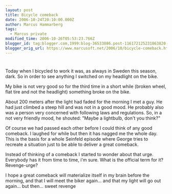 ```yaml
---
layout: post
title: Bicycle comeback
date: 2006-10-24T20:10:00.000Z
author: Marcus Hammarberg
tags:
  - Marcus private
modified_time: 2006-10-26T05:53:23.766Z
blogger_id: tag:blogger.com,1999:blog-36533086.post-116172125231863820
blogger_orig_url: https://www.marcusoft.net/2006/10/bicycle-comeback.html
---
```

#

Today when I bicycled to work it was, as always in Sweden this season, dark. So in order to see anything I switched on my headlight on the bike.

My bike is not very good so for the third time in a short while (broken wheel, flat tire and not the headlight) something broke on the bike.

About 200 meters after the light had faded for the morning I met a guy. He had just climbed a steep hill and was not in a good mood. He probably also was a person very concerned with following laws and regulations. So, in a not very friendly mood, he shouted: "Maybe a lightbulb, don't you think?"

Of course we had passed each other before I could think of any good comeback. I laughed for while but then it has nagged me the whole day. This is the basis for a whole Seinfeld episode where George tries to recreate a situation just to be able to deliver a great comeback.

Instead of thinking of a comeback I started to wonder about that urge. Everybody has it from time to time, i'm sure. What is the official term for it? Revenge-urge?

I hope a great comeback will materialize itself in my brain before the morning, and that I will meet the biker again... and that my light will go out again... but then... sweet revenge
